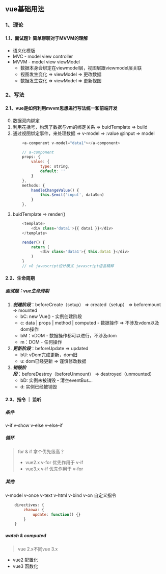 ## vue基础用法
### 1、理论
#### 1.1、面试题1: 简单聊聊对于MVVM的理解
* 语义化模版
* MVC - model view controller
* MVVM - model view viewModel
    * 数据本身会绑定在viewmodel层，视图层跟viewmodel层关联
    * 视图发生变化 => viewModel => 更改数据
    * 数据发生变化 => viewModel => 更新视图

### 2、写法
#### 2.1、vue是如何利用mvvm思想进行写法统一和前端开发
0. 数据双向绑定
1. 利用花括号，构筑了数据与vm的绑定关系 => buidTemplate => build
2. 通过视图绑定事件，来处理数据 => v-model => :value @input => model
    ```js
        <a-component v-model="data1"></a-component>

        // a-component
        props: {
            value: {
                type: string,
                default: ''
            }
        },
        methods: {
            handleChangeValue() {
                this.$emit('input', dataSon)
            }
        },
    ```
3. buidTemplate => render()
    ```js
        <template>
            <div class='data1'>{{ data1 }}</div>
        </template>

        render() {
            return (
                <div class='data1'>{ this.data1 }</div>
            )
        }
        // v8 javascript设计模式 javascript语言精粹
    ```

#### 2.2、生命周期
##### 面试题：vue生命周期
1. ***创建阶段***：beforeCreate（setup） => created（setup） => beforemount => mounted
    * bC: new Vue() - 实例创建阶段
    * c: data | props | method | computed - 数据操作 => 不涉及vdom以及dom操作
    * bM：vDOM - 数据操作都可以进行，不涉及dom
    * m：DOM - 任何操作
2. ***更新阶段***：beforeUpdate => updated
    * bU: vDom完成更新，dom旧
    * u: dom已经更新 => 谨慎修改数据
3. ***销毁阶段***：beforeDestroy（beforeUnmount） => destroyed（unmounted）
    * bD: 实例未被销毁 - 清空eventBus...
    * d: 实例已经被销毁

#### 2.3、指令 ｜ 监听
##### 条件
v-if v-show
v-else v-else-if

##### 循环
> for & if 拿个优先级高？
>* vue2.x  v-for 优先作用于 v-if
>* vue3.x  v-if 优先作用于 v-for

##### 其他
v-model v-once v-text v-html v-bind v-on
自定义指令
```js
    directives: {
        zhaowa: {
            update: function() {}
        }
    }
```

##### watch & computed
>vue 2.x不同vue 3.x
* vue2 配置化
* vue3 函数化